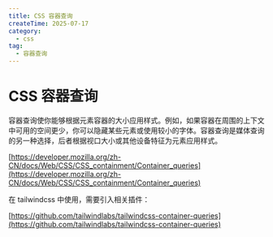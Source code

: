 ```yaml
---
title: CSS 容器查询
createTime: 2025-07-17
category:
  - css
tag:
  - 容器查询
---
```


# CSS 容器查询

容器查询使你能够根据元素容器的大小应用样式。例如，如果容器在周围的上下文中可用的空间更少，你可以隐藏某些元素或使用较小的字体。容器查询是媒体查询的另一种选择，后者根据视口大小或其他设备特征为元素应用样式。

[https://developer.mozilla.org/zh-CN/docs/Web/CSS/CSS_containment/Container_queries](https://developer.mozilla.org/zh-CN/docs/Web/CSS/CSS_containment/Container_queries)

在 tailwindcss 中使用，需要引入相关插件：

[https://github.com/tailwindlabs/tailwindcss-container-queries](https://github.com/tailwindlabs/tailwindcss-container-queries)

